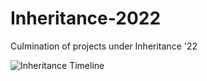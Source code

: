 # Inheritance-2022

Culmination of projects under Inheritance '22

![Inheritance Timeline](https://user-images.githubusercontent.com/90565934/215971345-b20103dd-7dc4-45c4-bfb6-7d0ffb682805.png)
